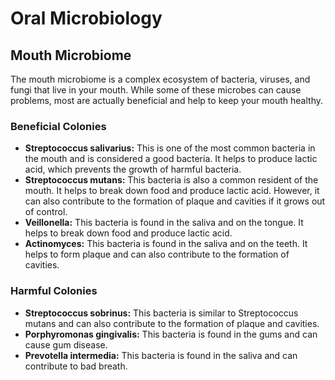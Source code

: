 # Oral Microbiology

## Mouth Microbiome

The mouth microbiome is a complex ecosystem of bacteria, viruses, and fungi that live in your mouth. While some of these microbes can cause problems, most are actually beneficial and help to keep your mouth healthy.

### Beneficial Colonies

- **Streptococcus salivarius:** This is one of the most common bacteria in the mouth and is considered a good bacteria. It helps to produce lactic acid, which prevents the growth of harmful bacteria.
- **Streptococcus mutans:** This bacteria is also a common resident of the mouth. It helps to break down food and produce lactic acid. However, it can also contribute to the formation of plaque and cavities if it grows out of control.
- **Veillonella:** This bacteria is found in the saliva and on the tongue. It helps to break down food and produce lactic acid.
- **Actinomyces:** This bacteria is found in the saliva and on the teeth. It helps to form plaque and can also contribute to the formation of cavities.

### Harmful Colonies

- **Streptococcus sobrinus:** This bacteria is similar to Streptococcus mutans and can also contribute to the formation of plaque and cavities.
- **Porphyromonas gingivalis:** This bacteria is found in the gums and can cause gum disease.
- **Prevotella intermedia:** This bacteria is found in the saliva and can contribute to bad breath.
